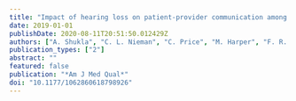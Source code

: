 ```yaml
---
title: "Impact of hearing loss on patient-provider communication among hospitalized patients: a systematic review"
date: 2019-01-01
publishDate: 2020-08-11T20:51:50.012429Z
authors: ["A. Shukla", "C. L. Nieman", "C. Price", "M. Harper", "F. R. Lin", "N. S. Reed"]
publication_types: ["2"]
abstract: ""
featured: false
publication: "*Am J Med Qual*"
doi: "10.1177/1062860618798926"
---
```


